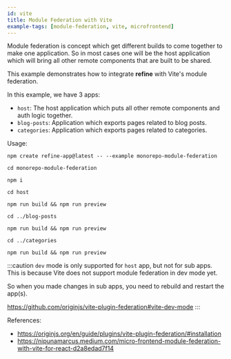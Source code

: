 ```yaml
---
id: vite
title: Module Federation with Vite
example-tags: [module-federation, vite, microfrontend]
---
```


Module federation is concept which get different builds to come together to make one application. So in most cases one will be the host application which will bring all other remote components that are built to be shared.

This example demonstrates how to integrate **refine** with Vite's module federation.

In this example, we have 3 apps:

-   `host`: The host application which puts all other remote components and auth logic together.
-   `blog-posts`: Application which exports pages related to blog posts.
-   `categories`: Application which exports pages related to categories.

Usage:

```
npm create refine-app@latest -- --example monorepo-module-federation

cd monorepo-module-federation

npm i

cd host

npm run build && npm run preview

cd ../blog-posts

npm run build && npm run preview

cd ../categories

npm run build && npm run preview
```

:::caution
`dev` mode is only supported for `host` app, but not for sub apps. This is because Vite does not support module federation in dev mode yet.

So when you made changes in sub apps, you need to rebuild and restart the app(s).

https://github.com/originjs/vite-plugin-federation#vite-dev-mode
:::

<CodeSandboxExample path="monorepo-module-federation" hideSandbox />

References:

-   https://originjs.org/en/guide/plugins/vite-plugin-federation/#installation
-   https://nipunamarcus.medium.com/micro-frontend-module-federation-with-vite-for-react-d2a8edad7f14
